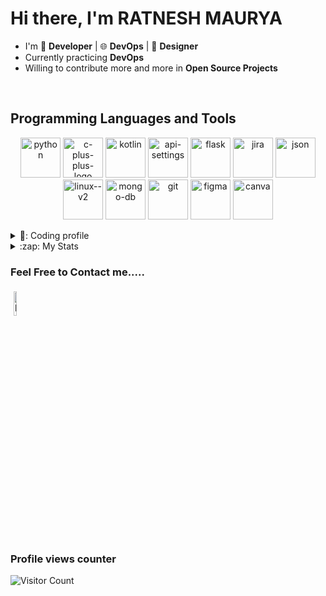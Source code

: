 # Hi there, I'm RATNESH MAURYA
- I'm 🤖 **Developer** | 🌐 **DevOps** | 🎨 **Designer** 
- Currently practicing **DevOps**
- Willing to contribute more and more in **Open Source Projects**
 <br>
  
  
## Programming Languages and Tools


<p align="center">
	<img width="64" height="64" src="https://img.icons8.com/nolan/64/1A6DFF/C822FF/python.png" alt="python"/>
<img width="64" height="64" src="https://img.icons8.com/nolan/64/1A6DFF/C822FF/c-plus-plus-logo.png" alt="c-plus-plus-logo"/>
	<img width="64" height="64" src="https://img.icons8.com/nolan/64/1A6DFF/C822FF/kotlin.png" alt="kotlin"/>
	<img width="64" height="64" src="https://img.icons8.com/nolan/64/1A6DFF/C822FF/api-settings.png" alt="api-settings"/>
	<img width="64" height="64" src="https://img.icons8.com/nolan/64/1A6DFF/C822FF/flask.png" alt="flask"/>
	<img width="64" height="64" src="https://img.icons8.com/nolan/64/1A6DFF/C822FF/jira.png" alt="jira"/>
         <img width="64" height="64" src="https://img.icons8.com/nolan/64/1A6DFF/C822FF/json.png" alt="json"/>
	<img width="64" height="64" src="https://img.icons8.com/nolan/64/1A6DFF/C822FF/linux--v2.png" alt="linux--v2"/>
     <img width="64" height="64" src="https://img.icons8.com/nolan/64/1A6DFF/C822FF/mongo-db.png" alt="mongo-db"/>
	<img width="64" height="64" src="https://img.icons8.com/nolan/64/1A6DFF/C822FF/git.png" alt="git"/>
 <img width="64" height="64" src="https://img.icons8.com/nolan/64/1A6DFF/C822FF/figma.png" alt="figma"/>
 <img width="64" height="64" src="https://img.icons8.com/nolan/64/1A6DFF/C822FF/canva.png" alt="canva"/>
	

<details>
	<summary>🌠: Coding profile</summary>
  <p align="center">
<img src="https://leetcard.jacoblin.cool/ratnesh_maurya?theme=dark&font=Poppins&ext=contest"><br><br>
</p>
</details>
<details>
<summary>:zap: My Stats</summary>

<p align="center">
<a href="https://github.com/ryo-ma/github-profile-trophy">
  <img width=800 src="https://github-profile-trophy.vercel.app/?username=ratnesh-maurya&column=8&theme=darkhub&no-frame=true&no-bg=true"/>
</a>
</p>
<p align="center">
	
 ![](http://github-profile-summary-cards.vercel.app/api/cards/most-commit-language?username=ratnesh-maurya&theme=monokai)
   ![](http://github-profile-summary-cards.vercel.app/api/cards/stats?username=ratnesh-maurya&theme=monokai)
 </p>

 📈 GitHub Activity Graph:
 <p align="center">
	<img src = "https://github-readme-streak-stats.herokuapp.com?user=ratnesh-maurya&theme=monokai&ring=DD2727&fire=DD2727&dates=DD6227&sideNums=176FC5&sideLabels=1E90FF" alt="GitHub Streak"/>
  </p>

 📈 GitHub Contribution Graph:
 <p align="center">
 <img src="https://github-profile-summary-cards.vercel.app/api/cards/profile-details?username=ratnesh-maurya&theme=monokai"/><br><br>
 </p>

 </details>

### Feel Free to Contact me.....
<p align="centre">
<a href="https://www.linkedin.com/in/ratnesh-maurya/"><img alt="linkedin" width="10%" style="padding:5px" src="https://img.icons8.com/clouds/100/000000/linkedin.png"/></a>
</p>

### Profile views counter

![Visitor Count](https://profile-counter.glitch.me/{ratnesh-maurya}/count.svg)
<a href="https://icons8.com/icon/40669/c++">
